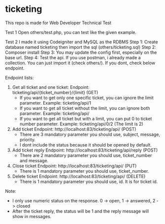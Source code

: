 # ticketing

This repo is made for Web Developer Technical Test

Test 1
Open others/test.php, you can test like the given example.

Test 2
I made it using Codeigniter and MySQL as the RDBMS
Step 1: Create database named ticketing then import the sql (others/ticketing.sql)
Step 2: Composer install
Step 3: You may update the config first, especially on the base url.
Step 4: Test the api. If you use postman, i already made a collection. You can just import it (check others/). If you dont, check below endpoint.

Endpoint lists:
1. Get all ticket and one ticket:
	 Endpoint: ticketing/api/{ticket_number}/{limit} (GET)
	 - If you want to get only one specific ticket, you can ignore the limit parameter. Example: ticketing/api/1
	 - If you want to get all ticket without the limit, you can ignore both parameter. Example: ticketing/api/
	 - If you want to get all ticket but with a limit, you can put 0 to ticket number parameter. Example: ticketing/api/0/2 (The limit is 2)
3. Add ticket
   Endpoint: http://localhost:83/ticketing/api/ (POST)
	 - There are 3 mandatory parameter you should use, subject, message, priority.
	 - I dont include the status because it should be opened by default.
5. Add ticket reply
   Endpoint: http://localhost:83/ticketing/api/reply (POST)
	 - There are 2 mandatory parameter you should use, ticket_number and message.
7. Close ticket
   Endpoint: http://localhost:83/ticketing/api/ (PUT)
	 - There is 1 mandatory parameter you should use, ticket_number.
9. Delete ticket
   Endpoint: http://localhost:83/ticketing/api/ (DELETE)
	 - There is 1 mandatory parameter you should use, id. It is for ticket id.

Note:
- I only use numeric status on the response. 0 -> open, 1 -> answered, 2 -> closed
- After the ticket reply, the status will be 1 and the reply message will show in messages.
